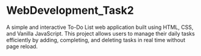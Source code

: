 # WebDevelopment_Task2
A simple and interactive To-Do List web application built using HTML, CSS, and Vanilla JavaScript. This project allows users to manage their daily tasks efficiently by adding, completing, and deleting tasks in real time without page reload.
